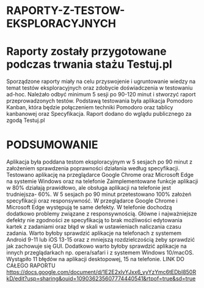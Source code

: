 # RAPORTY-Z-TESTOW-EKSPLORACYJNYCH
<h1><b>Raporty zostały przygotowane podczas trwania stażu Testuj.pl</b></h1>
Sporządzone raporty miały na celu przyswojenie i ugruntowanie wiedzy na temat testów eksploracyjnych
oraz zdobycie doświadczenia w testowaniu ad-hoc. Należało odbyć minimum 5 sesji po 90-120 minut i stworzyć raport przeprowadzonych testów.
Podstawą testowania była aplikacja Pomodoro Kanban, która będzie połączeniem techniki Pomodoro oraz tablicy kanbanowej oraz Specyfikacja. Raport dodano do wglądu publicznego za zgodą Testuj.pl
<h1>PODSUMOWANIE</h1>


Aplikacja była poddana testom eksploracyjnym w 5 sesjach po 90 minut z założeniem sprawdzenia poprawności działania według specyfikacji. Testowano aplikację na przeglądarce Google Chrome oraz Microsoft Edge na systemie Windows oraz na telefonie Zaimplementowane funkcje aplikacji w 80% działają prawidłowo, ale obsługa aplikacji na telefonie jest trudniejsza- 60%. W 5 sesjach po 90 minut przetestowano 100% założeń specyfikacji oraz responsywność. W przeglądarce Google Chrome i Microsoft Edge występują te same defekty. W telefonie dochodzą dodatkowo problemy związane z responsywnością. Główne i najważniejsze defekty nie zgodności ze specyfikacją to brak możliwości edytowania kartek z zadaniami oraz błąd w skali w ustawieniach naliczania czasu zadania. 
Warto byłoby sprawdzić aplikacje na telefonach z systemem Android 9-11 lub iOS 13-15 oraz z mniejszą rozdzielczością żeby sprawdzić jak zachowuje się GUI.
Dodatkowo warto byłoby sprawdzić aplikacje na innych przeglądarkach np. opera/safari i z systemem Windows 10/macOS.
Wystąpiło 11 błędów na aplikacji desktopowej, 15 na telefonie.
LINK DO CAŁEGO RAPORTU
https://docs.google.com/document/d/1E2E2xlvYJxx6_yyYzYmc6tEDbI850RkD/edit?usp=sharing&ouid=109036235607774440541&rtpof=true&sd=true
